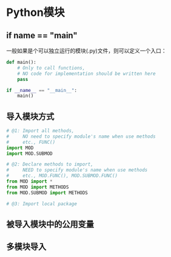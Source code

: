 # Python模块


## if __name__ == "__main__"
一般如果是个可以独立运行的模块(.py)文件，则可以定义一个入口：
```py
def main():
    # Only to call functions, 
    # NO code for implementation should be written here
    pass

if __name__ == "__main__":
    main()
```

## 导入模块方式

```py
# @1: Import all methods, 
#     NO need to specify module's name when use methods
#     etc., FUNC()
import MOD
import MOD.SUBMOD

# @2: Declare methods to import, 
#     NEED to specify module's name when use methods
#     etc., MOD.FUNC(), MOD.SUBMOD.FUNC()
from MOD import *
from MOD import METHODS
from MOD.SUBMOD import METHODS

# @3: Import local package
```

## 被导入模块中的公用变量

## 多模块导入
